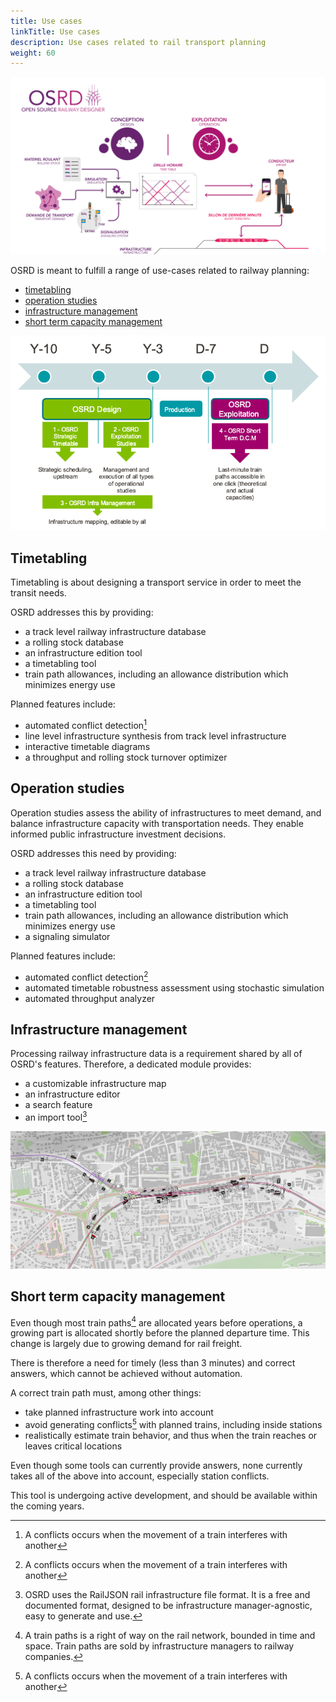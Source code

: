 ```yaml
---
title: Use cases
linkTitle: Use cases
description: Use cases related to rail transport planning
weight: 60
---
```


![OSRD presentation](osrd_presentation.png)

OSRD is meant to fulfill a range of use-cases related to railway planning:
 - [timetabling](#timetabling)
 - [operation studies](#%C3%A9tudes-dexploitation)
 - [infrastructure management](#infrastructure-management)
 - [short term capacity management](#short-term-capacity-management)


![produits OSRD](osrd_product.en.png)


## Timetabling

Timetabling is about designing a transport service in order
to meet the transit needs.

OSRD addresses this by providing:
 - a track level railway infrastructure database
 - a rolling stock database
 - an infrastructure edition tool
 - a timetabling tool
 - train path allowances, including an allowance distribution which minimizes energy use

Planned features include:
 - automated conflict detection[^conflict]
 - line level infrastructure synthesis from track level infrastructure
 - interactive timetable diagrams
 - a throughput and rolling stock turnover optimizer

[^conflict]: A conflicts occurs when the movement of a train interferes with another


## Operation studies

Operation studies assess the ability of infrastructures to meet demand,
and balance infrastructure capacity with transportation needs.
They enable informed public infrastructure investment decisions.

OSRD addresses this need by providing:
 - a track level railway infrastructure database
 - a rolling stock database
 - an infrastructure edition tool
 - a timetabling tool
 - train path allowances, including an allowance distribution which minimizes energy use
 - a signaling simulator

Planned features include:
 - automated conflict detection[^conflict]
 - automated timetable robustness assessment using stochastic simulation
 - automated throughput analyzer


## Infrastructure management

Processing railway infrastructure data is a requirement shared by all of OSRD's features.
Therefore, a dedicated module provides:
 - a customizable infrastructure map
 - an infrastructure editor
 - a search feature
 - an import tool[^railjson]

![OSRD management](osrd_management.png)

[^railjson]: OSRD uses the RailJSON rail infrastructure file format.
             It is a free and documented format, designed to be
	     infrastructure manager-agnostic, easy to generate and use.


## Short term capacity management

Even though most train paths[^train-path] are allocated years before operations,
a growing part is allocated shortly before the planned departure time. This change
is largely due to growing demand for rail freight.

There is therefore a need for timely (less than 3 minutes) and correct answers,
which cannot be achieved without automation.

A correct train path must, among other things:
 - take planned infrastructure work into account
 - avoid generating conflicts[^conflict] with planned trains,
   including inside stations
 - realistically estimate train behavior, and thus when the train reaches
   or leaves critical locations

Even though some tools can currently provide answers, none currently takes all
of the above into account, especially station conflicts.

This tool is undergoing active development, and should be available within
the coming years.

[^train-path]: A train paths is a right of way on the rail network,
           bounded in time and space. Train paths are sold by infrastructure
           managers to railway companies.

